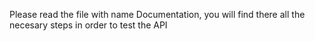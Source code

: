 Please read the file with name Documentation, you will find there all the necesary steps in order to test the API











